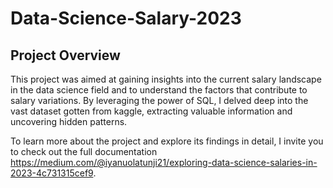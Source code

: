 # Data-Science-Salary-2023

## Project Overview
This project was aimed at gaining insights into the current salary landscape in the data science field and to understand the factors that contribute to salary variations. By leveraging the power of SQL, I delved deep into the vast dataset gotten from kaggle, extracting valuable information and uncovering hidden patterns.

To learn more about the project and explore its findings in detail, I invite you to check out the full documentation https://medium.com/@iyanuolatunji21/exploring-data-science-salaries-in-2023-4c731315cef9.
